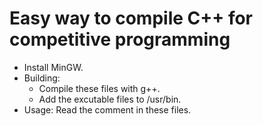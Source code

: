 # Easy way to compile C++ for competitive programming

- Install MinGW.
- Building:
  - Compile these files with g++.
  - Add the excutable files to /usr/bin.
- Usage: Read the comment in these files.
